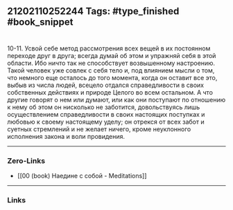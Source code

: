 21202110252244
Tags: #type_finished #book_snippet 
---
# 

 10-11. Усвой себе метод рассмотрения всех вещей в их постоянном переходе друг в друга; всегда думай об этом и упражняй себя в этой области. Ибо ничто так не способствует возвышенному настроению. Такой человек уже совлек с себя тело и, под влиянием мысли о том, что немного еще осталось до того момента, когда он оставит все это, выбыв из числа людей, всецело отдался справедливости в своих собственных действиях и природе Целого во всем остальном. А что другие говорят о нем или думают, или как они поступают по отношению к нему  об этом он нисколько не заботится, довольствуясь лишь осуществлением справедливости в своих настоящих поступках и любовью к своему настоящему уделу; он отрекся от всех забот и суетных стремлений и не желает ничего, кроме неуклонного исполнения закона и воли провидения. 

---
### Zero-Links
 - [[00 (book) Наедине с собой - Meditations]]
---
### Links
